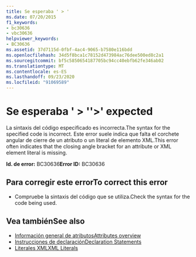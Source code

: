 ```yaml
---
title: Se esperaba ' > '
ms.date: 07/20/2015
f1_keywords:
- bc30636
- vbc30636
helpviewer_keywords:
- BC30636
ms.assetid: 37d7115d-0fbf-4ac4-9065-b7580e116bdd
ms.openlocfilehash: 34d5f8bca1c78152d473984ac76dee500ed8c2a1
ms.sourcegitcommit: bf5c5850654187705bc94cc40ebfb62fe346ab02
ms.translationtype: MT
ms.contentlocale: es-ES
ms.lasthandoff: 09/23/2020
ms.locfileid: "91069589"
---
```

# <a name="-expected"></a><span data-ttu-id="c4215-102">Se esperaba ' > '</span><span class="sxs-lookup"><span data-stu-id="c4215-102">'>' expected</span></span>

<span data-ttu-id="c4215-103">La sintaxis del código especificado es incorrecta.</span><span class="sxs-lookup"><span data-stu-id="c4215-103">The syntax for the specified code is incorrect.</span></span> <span data-ttu-id="c4215-104">Este error suele indica que falta el corchete angular de cierre de un atributo o un literal de elemento XML.</span><span class="sxs-lookup"><span data-stu-id="c4215-104">This error often indicates that the closing angle bracket for an attribute or XML element literal is missing.</span></span>  
  
 <span data-ttu-id="c4215-105">**Id. de error:** BC30636</span><span class="sxs-lookup"><span data-stu-id="c4215-105">**Error ID:** BC30636</span></span>  
  
## <a name="to-correct-this-error"></a><span data-ttu-id="c4215-106">Para corregir este error</span><span class="sxs-lookup"><span data-stu-id="c4215-106">To correct this error</span></span>  
  
- <span data-ttu-id="c4215-107">Compruebe la sintaxis del código que se utiliza.</span><span class="sxs-lookup"><span data-stu-id="c4215-107">Check the syntax for the code being used.</span></span>  
  
## <a name="see-also"></a><span data-ttu-id="c4215-108">Vea también</span><span class="sxs-lookup"><span data-stu-id="c4215-108">See also</span></span>

- [<span data-ttu-id="c4215-109">Información general de atributos</span><span class="sxs-lookup"><span data-stu-id="c4215-109">Attributes overview</span></span>](../programming-guide/concepts/attributes/index.md)
- [<span data-ttu-id="c4215-110">Instrucciones de declaración</span><span class="sxs-lookup"><span data-stu-id="c4215-110">Declaration Statements</span></span>](../programming-guide/language-features/statements.md#declaration-statements)
- [<span data-ttu-id="c4215-111">Literales XML</span><span class="sxs-lookup"><span data-stu-id="c4215-111">XML Literals</span></span>](../language-reference/xml-literals/index.md)

